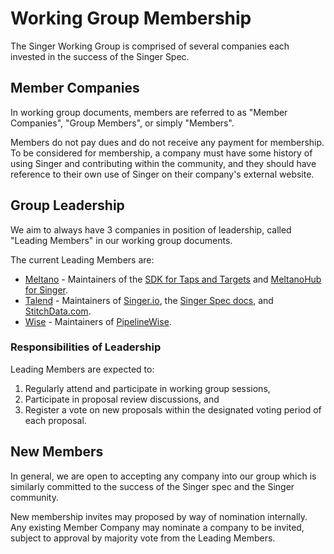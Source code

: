 # Working Group Membership

The Singer Working Group is comprised of several companies each invested in the success of the Singer Spec.

## Member Companies

In working group documents, members are referred to as "Member Companies", "Group Members", or simply "Members".

Members do not pay dues and do not receive any payment for membership. To be considered for membership, a company must have some history of using Singer and contributing within the community, and they should have reference to their own use of Singer on their company's external website.

## Group Leadership

We aim to always have 3 companies in position of leadership, called "Leading Members" in our working group documents.

The current Leading Members are:

- [Meltano](https://www.meltano.com) - Maintainers of the [SDK for Taps and Targets](https://sdk.meltano.com/en/latest/) and [MeltanoHub for Singer](https://hub.meltano.com/singer/).
- [Talend](https://www.talend.com) - Maintainers of [Singer.io](https://Singer.io), the [Singer Spec docs](https://github.com/singer-io/getting-started/blob/master/docs/SPEC.md), and [StitchData.com](https://stitchdata.com). 
- [Wise](https://wise.com/us/) - Maintainers of [PipelineWise](https://transferwise.github.io/pipelinewise/).

### Responsibilities of Leadership

Leading Members are expected to:

1. Regularly attend and participate in working group sessions,
2. Participate in proposal review discussions, and
3. Register a vote on new proposals within the designated voting period of each proposal.

## New Members

In general, we are open to accepting any company into our group which is similarly committed to the success of the Singer spec and the Singer community.

New membership invites may proposed by way of nomination internally. Any existing Member Company may nominate a company to be invited, subject to approval by majority vote from the Leading Members.
